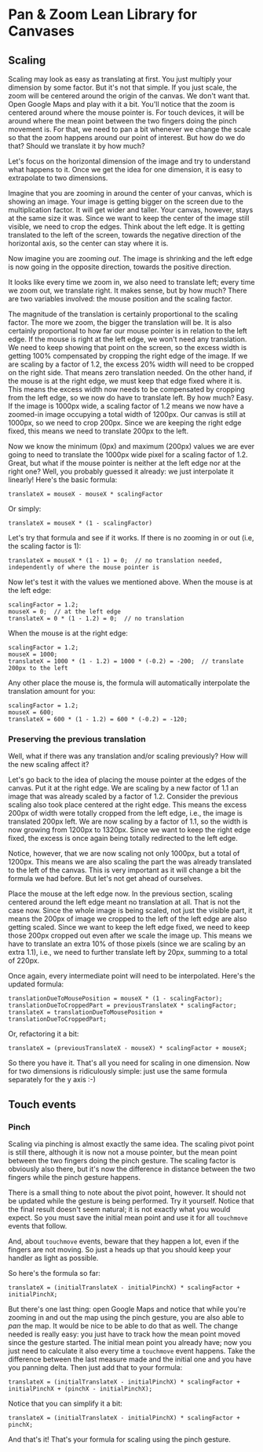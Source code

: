 
# Pan & Zoom Lean Library for Canvases

## Scaling

Scaling may look as easy as translating at first. You just multiply your dimension by some factor. But it's not that simple. If you just scale, the zoom will be centered around the origin of the canvas. We don't want that. Open Google Maps and play with it a bit. You'll notice that the zoom is centered around where the mouse pointer is. For touch devices, it will be around where the mean point between the two fingers doing the pinch movement is. For that, we need to pan a bit whenever we change the scale so that the zoom happens around our point of interest. But how do we do that? Should we translate it by how much?

Let's focus on the horizontal dimension of the image and try to understand what happens to it. Once we get the idea for one dimension, it is easy to extrapolate to two dimensions. 

Imagine that you are zooming in around the center of your canvas, which is showing an image. Your image is getting bigger on the screen due to the multiplication factor. It will get wider and taller. Your canvas, however, stays at the same size it was. Since we want to keep the center of the image still visible, we need to crop the edges. Think about the left edge. It is getting translated to the left of the screen, towards the negative direction of the horizontal axis, so the center can stay where it is.

Now imagine you are zooming *out*. The image is shrinking and the left edge is now going in the opposite direction, towards the positive direction.

It looks like every time we zoom in, we also need to translate left; every time we zoom out, we translate right. It makes sense, but by how much? There are two variables involved: the mouse position and the scaling factor.

The magnitude of the translation is certainly proportional to the scaling factor. The more we zoom, the bigger the translation will be. It is also certainly proportional to how far our mouse pointer is in relation to the left edge. If the mouse is right at the left edge, we won't need any translation. We need to keep showing that point on the screen, so the excess width is getting 100% compensated by cropping the right edge of the image. If we are scaling by a factor of 1.2, the excess 20% width will need to be cropped on the right side. That means zero translation needed. On the other hand, if the mouse is at the right edge, we must keep that edge fixed where it is. This means the excess width now needs to be compensated by cropping from the left edge, so we now do have to translate left. By how much? Easy. If the image is 1000px wide, a scaling factor of 1.2 means we now have a zoomed-in image occupying a total width of 1200px. Our canvas is still at 1000px, so we need to crop 200px. Since we are keeping the right edge fixed, this means we need to translate 200px to the left.

Now we know the minimum (0px) and maximum (200px) values we are ever going to need to translate the 1000px wide pixel for a scaling factor of 1.2. Great, but what if the mouse pointer is neither at the left edge nor at the right one? Well, you probably guessed it already: we just interpolate it linearly! Here's the basic formula:

    translateX = mouseX - mouseX * scalingFactor

Or simply:

    translateX = mouseX * (1 - scalingFactor)

Let's try that formula and see if it works. If there is no zooming in or out (i.e, the scaling factor is 1):

    translateX = mouseX * (1 - 1) = 0;  // no translation needed, independently of where the mouse pointer is

Now let's test it with the values we mentioned above. When the mouse is at the left edge:

    scalingFactor = 1.2;
    mouseX = 0;  // at the left edge
    translateX = 0 * (1 - 1.2) = 0;  // no translation

When the mouse is at the right edge:

    scalingFactor = 1.2;
    mouseX = 1000;
    translateX = 1000 * (1 - 1.2) = 1000 * (-0.2) = -200;  // translate 200px to the left

Any other place the mouse is, the formula will automatically interpolate the translation amount for you:

    scalingFactor = 1.2;
    mouseX = 600;
    translateX = 600 * (1 - 1.2) = 600 * (-0.2) = -120;

### Preserving the previous translation

Well, what if there was any translation and/or scaling previously? How will the new scaling affect it?

Let's go back to the idea of placing the mouse pointer at the edges of the canvas. Put it at the right edge. We are scaling by a new factor of 1.1 an image that was already scaled by a factor of 1.2. Consider the previous scaling also took place centered at the right edge. This means the excess 200px of width were totally cropped from the left edge, i.e., the image is translated 200px left. We are now scaling by a factor of 1.1, so the width is now growing from 1200px to 1320px. Since we want to keep the right edge fixed, the excess is once again being totally redirected to the left edge.

Notice, however, that we are now scaling not only 1000px, but a total of 1200px. This means we are also scaling the part the was already translated to the left of the canvas. This is very important as it will change a bit the formula we had before. But let's not get ahead of ourselves.

Place the mouse at the left edge now. In the previous section, scaling centered around the left edge meant no translation at all. That is not the case now. Since the whole image is being scaled, not just the visible part, it means the 200px of image we cropped to the left of the left edge are also getting scaled. Since we want to keep the left edge fixed, we need to keep those 200px cropped out even after we scale the image up. This means we have to translate an extra 10% of those pixels (since we are scaling by an extra 1.1), i.e., we need to further translate left by 20px, summing to a total of 220px.

Once again, every intermediate point will need to be interpolated. Here's the updated formula:

    translationDueToMousePosition = mouseX * (1 - scalingFactor);
    translationDueToCroppedPart = previousTranslateX * scalingFactor;
    translateX = translationDueToMousePosition + translationDueToCroppedPart;

Or, refactoring it a bit:

    translateX = (previousTranslateX - mouseX) * scalingFactor + mouseX;

So there you have it. That's all you need for scaling in one dimension. Now for two dimensions is ridiculously simple: just use the same formula separately for the y axis :-)

## Touch events

### Pinch

Scaling via pinching is almost exactly the same idea. The scaling pivot point is still there, although it is now not a mouse pointer, but the mean point between the two fingers doing the pinch gesture. The scaling factor is obviously also there, but it's now the difference in distance between the two fingers while the pinch gesture happens.

There is a small thing to note about the pivot point, however. It should not be updated while the gesture is being performed. Try it yourself. Notice that the final result doesn't seem natural; it is not exactly what you would expect. So you must save the initial mean point and use it for all `touchmove` events that follow.

And, about `touchmove` events, beware that they happen a lot, even if the fingers are not moving. So just a heads up that you should keep your handler as light as possible.

So here's the formula so far:

    translateX = (initialTranslateX - initialPinchX) * scalingFactor + initialPinchX;

But there's one last thing: open Google Maps and notice that while you're zooming in and out the map using the pinch gesture, you are also able to *pan* the map. It would be nice to be able to do that as well. The change needed is really easy: you just have to track how the mean point moved since the gesture started. The initial mean point you already have; now you just need to calculate it also every time a `touchmove` event happens. Take the difference between the last measure made and the initial one and you have you panning delta. Then just add that to your formula:

    translateX = (initialTranslateX - initialPinchX) * scalingFactor + initialPinchX + (pinchX - initialPinchX);

Notice that you can simplify it a bit:

    translateX = (initialTranslateX - initialPinchX) * scalingFactor + pinchX;

And that's it! That's your formula for scaling using the pinch gesture.
